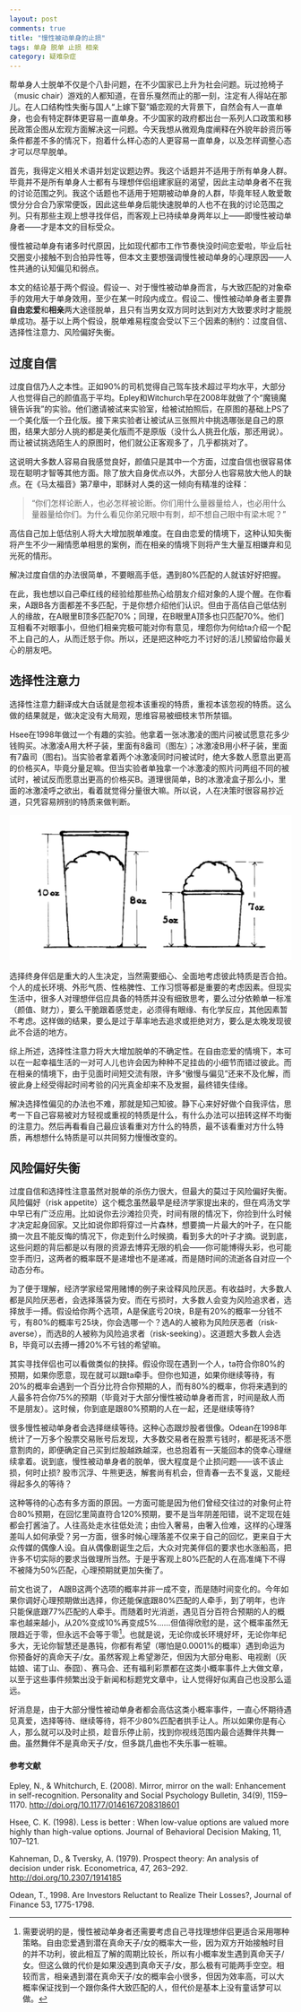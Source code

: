 ```yaml
---
layout: post
comments: true
title: "慢性被动单身的止损"
tags: 单身 脱单 止损 相亲 
category: 疑难杂症
---
```


帮单身人士脱单不仅是个八卦问题，在不少国家已上升为社会问题。玩过抢椅子（music chair）游戏的人都知道，在音乐戛然而止的那一刻，注定有人得站在那儿。在人口结构性失衡与国人“上嫁下娶”婚恋观的大背景下，自然会有人一直单身，也会有特定群体更容易一直单身。不少国家的政府都出台一系列人口政策和移民政策企图从宏观方面解决这一问题。今天我想从微观角度阐释在外貌年龄资历等条件都差不多的情况下，抱着什么样心态的人更容易一直单身，以及怎样调整心态才可以尽早脱单。

首先，我得定义相关术语并划定议题边界。我这个话题并不适用于所有单身人群。毕竟并不是所有单身人士都有与理想伴侣组建家庭的渴望，因此主动单身者不在我的讨论范围之列。我这个话题也不适用于短期被动单身的人群，毕竟年轻人敢爱敢恨分分合合乃家常便饭，因此这些单身后能快速脱单的人也不在我的讨论范围之列。只有那些主观上想寻找伴侣，而客观上已持续单身两年以上——即慢性被动单身者——才是本文的目标受众。

慢性被动单身有诸多时代原因，比如现代都市工作节奏快没时间恋爱啦，毕业后社交圈变小接触不到合拍异性等，但本文主要想强调慢性被动单身的心理原因——人性共通的认知偏见和弱点。

本文的结论基于两个假设。假设一、对于慢性被动单身而言，与大致匹配的对象牵手的效用大于单身效用，至少在某一时段内成立。假设二、慢性被动单身者主要靠**自由恋爱**和**相亲**两大途径脱单，且只有当男女双方同时达到对方大致要求时才能脱单成功。基于以上两个假设，脱单难易程度会受以下三个因素的制约：过度自信、选择性注意力、风险偏好失衡。

## 过度自信
过度自信乃人之本性。正如90%的司机觉得自己驾车技术超过平均水平，大部分人也觉得自己的颜值高于平均。Epley和Witchurch早在2008年就做了个“魔镜魔镜告诉我”的实验。他们邀请被试来实验室，给被试拍照后，在原图的基础上PS了一个美化版一个丑化版。接下来实验者让被试从三张照片中挑选哪张是自己的原图，结果大部分人挑的都是美化版而不是原版（没什么人挑丑化版，那还用说）。而让被试挑选陌生人的原图时，他们就公正客观多了，几乎都挑对了。

这说明大多数人容易自我感觉良好，颜值只是其中一个方面，过度自信也很容易体现在聪明才智等其他方面。除了放大自身优点以外，大部分人也容易放大他人的缺点。在《马太福音》第7章中，耶稣对人类的这一倾向有精准的诠释：
> “你们怎样论断人，也必怎样被论断。你们用什么量器量给人，也必用什么量器量给你们。为什么看见你弟兄眼中有刺，却不想自己眼中有梁木呢？”

高估自己加上低估别人将大大增加脱单难度。在自由恋爱的情境下，这种认知失衡将产生不少一厢情愿单相思的案例，而在相亲的情境下则将产生大量互相嫌弃和见光死的情形。

解决过度自信的办法很简单，不要眼高手低，遇到80%匹配的人就该好好把握。

在此，我也想以自己牵红线的经验给那些热心给朋友介绍对象的人提个醒。在你看来，A跟B各方面都差不多匹配，于是你想介绍他们认识。但由于高估自己低估别人的缘故，在A眼里B顶多匹配70%；同理，在B眼里A顶多也只匹配70%。他们互相看不对眼事小，但他们相亲完极可能对你有意见，埋怨你为何给ta介绍一个配不上自己的人，从而迁怒于你。所以，还是把这种吃力不讨好的活儿预留给你最关心的朋友吧。

## 选择性注意力
选择性注意力翻译成大白话就是忽视本该重视的特质，重视本该忽视的特质。这么做的结果就是，做决定没有大局观，思维容易被细枝末节所禁锢。

Hsee在1998年做过一个有趣的实验。他拿着一张冰激凌的图片问被试愿意花多少钱购买。冰激凌A用大杯子装，里面有8盎司（图左）；冰激凌B用小杯子装，里面有7盎司（图右)。当实验者拿着两个冰激凌同时问被试时，绝大多数人愿意出更高的价格买A，毕竟分量足嘛。但当实验者单独拿一个冰激凌的照片问两组不同的被试时，被试反而愿意出更高的价格买B。道理很简单，B的冰激凌盒子那么小，里面的冰激凌呼之欲出，看着就觉得分量很大嘛。所以说，人在决策时很容易抄近道，只凭容易辨别的特质来做判断。

![](/images/ice-cream.png)

选择终身伴侣是重大的人生决定，当然需要细心、全面地考虑彼此特质是否合拍。个人的成长环境、外形气质、性格脾性、工作习惯等都是重要的考虑因素。但现实生活中，很多人对理想伴侣应具备的特质并没有细致思考，要么过分依赖单一标准（颜值、财力），要么干脆跟着感觉走，必须得有眼缘、有化学反应，其他因素暂不考虑。这样做的结果，要么是过于草率地去追求或拒绝对方，要么是太晚发现彼此不合适的地方。

综上所述，选择性注意力将大大增加脱单的不确定性。在自由恋爱的情境下，本可以在一起幸福生活的一对可人儿也许会因为种种不足挂齿的小细节而错过彼此。而在相亲的情境下，由于见面时间短交流有限，许多“傲慢与偏见”还来不及化解，而彼此身上经受得起时间考验的闪光真金却来不及发掘，最终错失佳缘。

解决选择性偏见的办法也不难，那就是知己知彼。静下心来好好做个自我评估，思考一下自己容易被对方轻视或重视的特质是什么，有什么办法可以扭转这样不均衡的注意力。然后再看看自己最应该看重对方什么的特质，最不该看重对方什么特质，再想想什么特质是可以共同努力慢慢改变的。

## 风险偏好失衡
过度自信和选择性注意虽然对脱单的杀伤力很大，但最大的莫过于风险偏好失衡。风险偏好（risk appetite）这个概念虽然最早是经济学家提出来的，但在鸡汤文学中早已有广泛应用。比如说你去沙滩捡贝壳，时间有限的情况下，你捡到什么时候才决定起身回家。又比如说你即将穿过一片森林，想要摘一片最大的叶子，在只能摘一次且不能反悔的情况下，你走到什么时候摘，看到多大的叶子才摘。说到底，这些问题的背后都是以有限的资源去博弈无限的机会——你可能博得头彩，也可能空手而归，这两者的概率既不是递增也不是递减，而是随时间的流逝各自对应一个动态分布。

为了便于理解，经济学家经常用赌博的例子来诠释风险厌恶。有收益时，大多数人都是风险厌恶者，会选择落袋为安。而在亏损时，大多数人会变为风险追求者，选择放手一搏。假设给你两个选项，A是保底亏20块，B是有20%的概率一分钱不亏，有80%的概率亏25块，你会选哪一个？选A的人被称为风险厌恶者（risk-averse），而选B的人被称为风险追求者（risk-seeking）。这道题大多数人会选B，毕竟可以去搏一搏20%不亏钱的希望嘛。

其实寻找伴侣也可以看做类似的抉择。假设你现在遇到一个人，ta符合你80%的预期，如果你愿意，现在就可以跟ta牵手。但你也知道，如果你继续等待，有20%的概率会遇到一个百分比符合你预期的人，而有80%的概率，你将来遇到的人最多符合你75%的预期（毕竟对于大部分慢性被动单身者而言，时间是敌人而不是朋友）。这时候，你到底是跟80%预期的人在一起，还是继续等待?

很多慢性被动单身者会选择继续等待。这种心态跟炒股者很像。Odean在1998年统计了一万多个股票交易账号后发现，大多数交易者在股票亏钱时，都是死活不愿意割肉的，即便确定自己买到烂股越跌越深，也总抱着有一天能回本的侥幸心理继续拿着。说到底，慢性被动单身者的脱单，很大程度是个止损问题——该不该止损，何时止损? 股市沉浮、牛熊更迭，解套尚有机会，但青春一去不复返，又能经得起多久的等待？

这种等待的心态有多方面的原因。一方面可能是因为他们曾经交往过的对象何止符合80%预期，在回忆里简直符合120%预期，要不是当年阴差阳错，说不定现在娃都会打酱油了。人往高处走水往低处流；由俭入奢易，由奢入俭难，这样的心理落差叫人如何承受？另一方面，很多时候心理落差不仅来于自己的回忆，更来自于大众传媒的偶像人设。自从偶像剧诞生之后，大众对完美伴侣的要求也水涨船高，把许多不切实际的要求当做理所当然。于是乎客观上80%匹配的人在高准绳下不得不被降为50%匹配，心理预期就更加失衡了。

前文也说了， A跟B这两个选项的概率并非一成不变，而是随时间变化的。今年如果你调好心理预期做出选择，你还能保底跟80%匹配的人牵手，到了明年，也许只能保底跟77%匹配的人牵手。而随着时光消逝，遇见百分百符合预期的人的概率也越来越小，从20%变成10%再变成5%……但值得欣慰的是，这个概率虽然无限趋近于零，但永远不会等于零[^1]。也就是说，无论你成长环境好坏，无论你年纪多大，无论你智慧还是愚钝，你都有希望（哪怕是0.0001%的概率）遇到命运为你预备好的真命天子/女。虽然客观上希望渺茫，但因为大部分电影、电视剧（灰姑娘、诺丁山、泰囧）、赛马会、还有福利彩票都在这类小概率事件上大做文章，以至于这些事件频繁出没于新闻和标题党文章中，让人觉得好似离自己也没那么遥远。

好消息是，由于大部分慢性被动单身者都会高估这类小概率事件，一直心怀期待遇见真爱，选择等待、继续等待，将不少80%匹配者拱手让人。所以如果你是有心人，那么就可以及时止损，趁音乐停止前，找到你视线范围内最合适舞伴共舞一曲。虽然舞伴不是真命天子/女，但多跳几曲也不失乐事一桩嘛。

[^1]: 需要说明的是，慢性被动单身者还需要考虑自己寻找理想伴侣更适合采用哪种策略。自由恋爱遇到潜在真命天子/女的概率大一些，因为双方开始接触时目的并不功利，彼此相互了解的周期比较长，所以有小概率发生遇到真命天子/女。但这么做的代价是如果没遇到真命天子/女，那么极有可能两手空空。相较而言，相亲遇到潜在真命天子/女的概率会小很多，但因为效率高，可以大概率保证找到一个跟你条件大致匹配的人，但代价是基本上没有童话梦可以做。

#### 参考文献
Epley, N., & Whitchurch, E. (2008). Mirror, mirror on the wall: Enhancement in self-recognition. Personality and Social Psychology Bulletin, 34(9), 1159–1170. http://doi.org/10.1177/0146167208318601

Hsee, C. K. (1998). Less is better : When low-value options are valued more highly than high-value options. Journal of Behavioral Decision Making, 11, 107–121.

Kahneman, D., & Tversky, A. (1979). Prospect theory: An analysis of decision under risk. Econometrica, 47, 263–292. http://doi.org/10.2307/1914185

Odean, T., 1998. Are Investors Reluctant to Realize Their Losses?, Journal of Finance 53, 1775-1798. 

